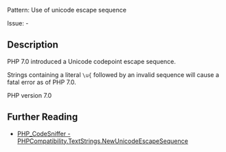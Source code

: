 Pattern: Use of unicode escape sequence

Issue: -

## Description

PHP 7.0 introduced a Unicode codepoint escape sequence.

Strings containing a literal `\u{` followed by an invalid sequence will cause a fatal error as of PHP 7.0.

PHP version 7.0

## Further Reading

* [PHP_CodeSniffer - PHPCompatibility.TextStrings.NewUnicodeEscapeSequence](https://github.com/PHPCompatibility/PHPCompatibility/tree/develop/PHPCompatibility/Sniffs/TextStrings/NewUnicodeEscapeSequenceSniff.php)